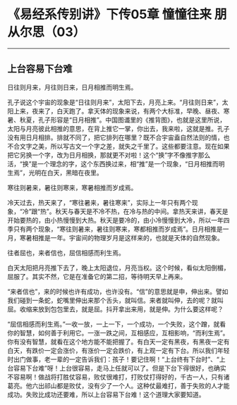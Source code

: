 # 《易经系传别讲》下传05章 憧憧往来 朋从尔思（03）

------

## 上台容易下台难

日往则月来，月往则日来，日月相推而明生焉。

孔子说这个宇宙的现象是“日往则月来”，太阳下去，月亮上来。“月往则日来”，太阳上来，夜来了，白天跑了。拿天体的现象来说，有两个大标准，早晚、昼夜、寒暑、秋夏，孔子形容是“日月相推”。中国图谶里的《推背图》，也就是这里所说，太阳与月亮彼此相推的意思，在背上推它一掌，你出去，我来啦，这就是推。孔子没有用日月相排。排就不同了，把它排列在哪里？既不合宇宙盍自然法则的情，也不合文字之美，所以写古文一个字之差，就失之千里了。这些都要注意。现在如果把它另换一个字，改为日月相换，那就更不对啦！这个“换”字不像推字那么活，“换”是一个理念的字，这个东西换过来，相“推”是一个现象，“日月相推而明生焉”，光明在白天，黑暗在夜里。

寒往则暑来，暑往则寒来，寒暑相推而岁成焉。

冷天过去，热天来了，“寒往暑来，暑往寒来”，实际上一年只有两个现象，“冷”跟“热”。秋天与春天是不冷不热，在冷与热的中间。拿热天来讲，春天是开始要热的，由小热慢慢到大热。秋天是要冷的，由小冷慢慢到大冷，所以一年四季只有两个现象，“寒往则暑来，暑往则寒来，寒都相推而岁成焉”。日月相推是一月，寒暑相推是一年。宇宙间的物理岁月是这样来的，也就是天体的自然现象。

往者屈也，来者信也，屈信相感而利生焉。

白天太阳把月亮推下去了，晚上太阳退位，月亮当权。这个时候，看似太阳倒楣，屈服了。其实不然，它是在准备它的第二招，等待明天早上再来。

“来者信也”，来的时候也许有成功，也许没有。“信”的意思就是申，伸出来。譬如我们碰到一条蛇，蛇嘴里伸出来那个舌头，就叫信。来者就叫伸，去的呢？就叫屈。收缩来放到包包里去，就是屈。抖开拿出来用，就是伸。为什么要这样呢？

“屈信相感而利生焉。”一收一放，一上一下，一个成功，一个失败，这个蹭，就看你的智慧，如何善于利用它。一涨一跌之间，互相感应，互相影响，“而利生焉”。你有没有智慧，就看在这个地方能不能把握了。有白天一定有黑夜，有黑夜一定有白天，有跌价一定会涨价，有涨价一定会跌价，有上观一定有下台。所以我们年轻时出门做事，老一辈的一定告诉我们：孩子！要记住啊！“上台终有下台时”、“上台容易下台难”呀！上台很容易，走马上任就可以了。但是下台下得很好，也确实不容易啊！做战将打胜仗容易，败仗很难打，打败仗打得好的，千古一人，只有诸葛亮。他六出祁山都是败仗，没有少了一个人。这种仗最难打，善于失败的人才能成功。失败比成功还要难，所以上台容易下台难！这个道理大家要知道。